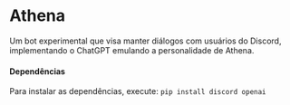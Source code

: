 # Athena
Um bot experimental que visa manter diálogos com usuários do Discord, implementando o ChatGPT emulando a personalidade de Athena.

#### Dependências
Para instalar as dependências, execute: 
`pip install discord openai`
